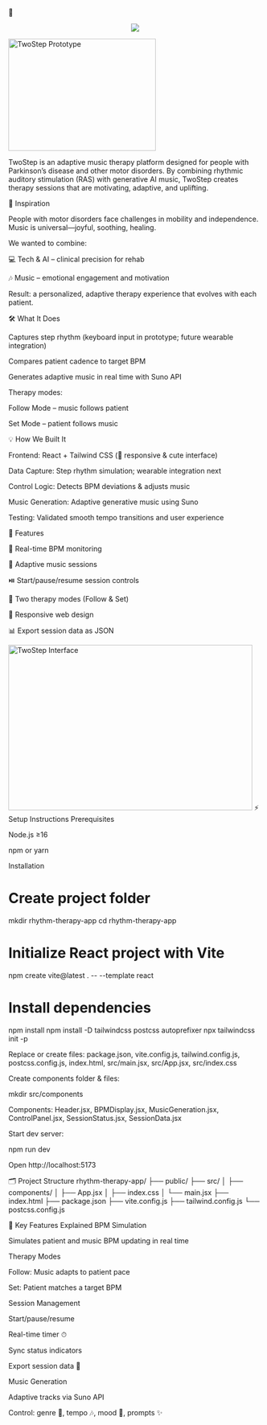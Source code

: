 🌸 <p align="center"> <img src="https://readme-typing-svg.herokuapp.com?font=Fira+Code&size=40&duration=3000&pause=500&color=FF69B4&center=true&vCenter=true&width=700&lines=🎵+TwoStep+-+Adaptive+Music+Therapy+for+Gait+Rehabilitation" /></p>
<img width="293" height="223" src="https://github.com/user-attachments/assets/8c2cf641-5754-4398-a0fe-ef15e50c65c5" alt="TwoStep Prototype" />

TwoStep is an adaptive music therapy platform designed for people with Parkinson’s disease and other motor disorders. By combining rhythmic auditory stimulation (RAS) with generative AI music, TwoStep creates therapy sessions that are motivating, adaptive, and uplifting.

🌟 Inspiration

People with motor disorders face challenges in mobility and independence. Music is universal—joyful, soothing, healing.

We wanted to combine:

💻 Tech & AI – clinical precision for rehab

🎶 Music – emotional engagement and motivation

Result: a personalized, adaptive therapy experience that evolves with each patient.

🛠 What It Does

Captures step rhythm (keyboard input in prototype; future wearable integration)

Compares patient cadence to target BPM

Generates adaptive music in real time with Suno API

Therapy modes:

Follow Mode – music follows patient

Set Mode – patient follows music

💡 How We Built It

Frontend: React + Tailwind CSS (💖 responsive & cute interface)

Data Capture: Step rhythm simulation; wearable integration next

Control Logic: Detects BPM deviations & adjusts music

Music Generation: Adaptive generative music using Suno

Testing: Validated smooth tempo transitions and user experience

🎯 Features

🎵 Real-time BPM monitoring

🌈 Adaptive music sessions

⏯️ Start/pause/resume session controls

🧩 Two therapy modes (Follow & Set)

📱 Responsive web design

📊 Export session data as JSON

<img width="485" height="329" src="https://github.com/user-attachments/assets/555afdf1-b8ad-447a-a309-62cb11982c42" alt="TwoStep Interface" />
⚡ Setup Instructions
Prerequisites

Node.js ≥16

npm or yarn

Installation
# Create project folder
mkdir rhythm-therapy-app
cd rhythm-therapy-app

# Initialize React project with Vite
npm create vite@latest . -- --template react

# Install dependencies
npm install
npm install -D tailwindcss postcss autoprefixer
npx tailwindcss init -p


Replace or create files:
package.json, vite.config.js, tailwind.config.js, postcss.config.js, index.html, src/main.jsx, src/App.jsx, src/index.css

Create components folder & files:

mkdir src/components


Components: Header.jsx, BPMDisplay.jsx, MusicGeneration.jsx, ControlPanel.jsx, SessionStatus.jsx, SessionData.jsx

Start dev server:

npm run dev


Open http://localhost:5173

🗂 Project Structure
rhythm-therapy-app/
├── public/
├── src/
│   ├── components/
│   ├── App.jsx
│   ├── index.css
│   └── main.jsx
├── index.html
├── package.json
├── vite.config.js
├── tailwind.config.js
└── postcss.config.js

🎵 Key Features Explained
BPM Simulation

Simulates patient and music BPM updating in real time

Therapy Modes

Follow: Music adapts to patient pace

Set: Patient matches a target BPM

Session Management

Start/pause/resume

Real-time timer ⏱

Sync status indicators

Export session data 💾

Music Generation

Adaptive tracks via Suno API

Control: genre 🎸, tempo 🎶, mood 🌈, prompts ✨
